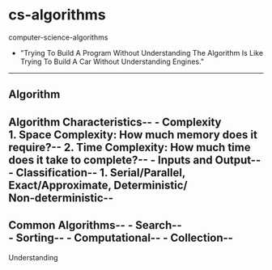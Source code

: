 # cs-algorithms
computer-science-algorithms
- "Trying To Build A Program Without Understanding The Algorithm Is Like
   Trying To Build A Car Without Understanding Engines."
-------------------------------------------------------------------------
Algorithm
-------------------------------------------------------------------------
Algorithm Characteristics--
    - Complexity<br/>
          1. Space Complexity: How much memory does it require?--
          2. Time Complexity: How much time does it take to complete?--
    - Inputs and Output--
    - Classification--
          1. Serial/Parallel, Exact/Approximate, Deterministic/   
             Non-deterministic--
-------------------------------------------------------------------------
Common Algorithms--
    - Search--     
    - Sorting--
    - Computational-- 
    - Collection--
-------------------------------------------------------------------------
Understanding 